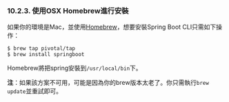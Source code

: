 ### 10.2.3. 使用OSX Homebrew進行安裝

如果你的環境是Mac，並使用[Homebrew](http://brew.sh/)，想要安裝Spring Boot CLI只需如下操作：
```shell
$ brew tap pivotal/tap
$ brew install springboot
```
Homebrew將把spring安裝到`/usr/local/bin`下。

**注**：如果該方案不可用，可能是因為你的brew版本太老了。你只需執行`brew update`並重試即可。
